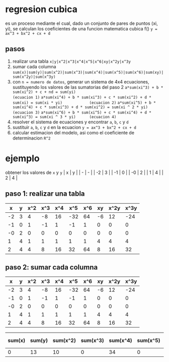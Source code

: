 # regresion cubica
es un proceso mediante el cual, dado un conjunto de pares de puntos (xi, yi), se calculan los coeficientes de una funcion matematica cubica f()
`y = ax^3 + bx^2 + cx + d`

## pasos
1. realizar una tabla 
`x|y|x^2|x^3|x^4|x^5|x^6|xy|x^2y|x^3y`
2. sumar cada columna
`sum(x)|sum(y)|sum(x^2)|sum(x^3)|sum(x^4)|sum(x^5)|sum(x^6)|sum(xy)|sum(x^2y)|sum(x^3y)`
3. con `n = numero de datos`, generar un sistema de 4x4 ecuaciones, sustituyendo los valores de las sumatorias del paso 2
`a*sum(xi^3) + b * sum(xi^2) + c + nd = sum(yi)                                      (ecuacion 1)`
`a*sum(xi^4) + b * sum(xi^3) + c * sum(xi^2) + d * sum(xi) = sum(xi * yi)            (ecuacion 2)`
`a*sum(xi^5) + b * sum(xi^4) + c * sum(xi^3) + d * sum(xi^2) = sum(xi ^ 2 * yi)      (ecuacion 3)`
`a*sum(xi^6) + b * sum(xi^5) + c * sum(xi^4) + d * sum(xi^3) = sum(xi ^ 3 * yi)      (ecuacion 4)`
4. resolver el sistema de ecuaciones y encontrar `a`, `b`, `c` y `d`
5. sustituir `a`, `b`, `c` y `d` en la ecuacion `y = ax^3 + bx^2 + cx + d`
6. calcular estimacion del modelo, asi como el coeficiente de determinacion `R^2`

# ejemplo
obtener los valores de `x` y `y`
| x | y |
| - | - |
| -2 | 3 |
| -1 | 0 |
| -0 | 2 |
| 1 | 4 |
| 2 | 4 |

## paso 1: realizar una tabla
| x | y | x^2 | x^3 | x^4 | x^5 | x^6 | xy | x^2y | x^3y |
| - | - | --- | --- | --- | --- | --- | --- | --- | ---- |
| -2 | 3 | 4 |  -8  | 16  | -32 | 64  | -6 | 12   | -24  |
| -1 | 0 |1  | -1   |1    | -1  | 1   | 0  | 0    | 0    |
| -0 | 2 | 0  | 0   | 0   |0    | 0   | 0  | 0    | 0    |
| 1 | 4 |1  | 1   |1    | 1  | 1   | 4  | 4    | 4    |
| 2 | 4 |4  | 8   |16    | 32  | 64   | 8  | 16    | 32    |

## paso 2: sumar cada columna
| x | y | x^2 | x^3 | x^4 | x^5 | x^6 | xy | x^2y | x^3y |
| - | - | --- | --- | --- | --- | --- | --- | --- | ---- |
| -2 | 3 | 4 |  -8  | 16  | -32 | 64  | -6 | 12   | -24  |
| -1 | 0 |1  | -1   |1    | -1  | 1   | 0  | 0    | 0    |
| -0 | 2 | 0  | 0   | 0   |0    | 0   | 0  | 0    | 0    |
| 1 | 4 |1  | 1   |1    | 1  | 1   | 4  | 4    | 4    |
| 2 | 4 |4  | 8   |16    | 32  | 64   | 8  | 16    | 32    |

|sum(x)|sum(y)|sum(x^2)|sum(x^3)|sum(x^4)|sum(x^5)|sum(x^6)|sum(x * y)|sum(x^2 * y)|sum(x^3 * y)|
| - | - | --- | --- | --- | --- | --- | --- | --- | ---- |
|0  |13|10|0|34|0|130|6|32|12|
